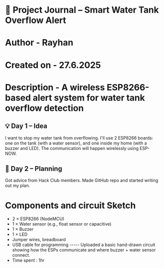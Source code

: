 # 📓 Project Journal – Smart Water Tank Overflow Alert
# Author - Rayhan 
# Created on - 27.6.2025
# Description - A wireless ESP8266-based alert system for water tank overflow detection
## 💡 Day 1 – Idea 
I want to stop my water tank from overflowing. I'll use 2 ESP8266 boards: one on the tank (with a water sensor), and one inside my home (with a buzzer and LED). The communication will happen wirelessly using ESP-NOW.

## 🧠 Day 2 – Planning
Got advice from Hack Club members. Made GitHub repo and started writing out my plan.
# Components and circuit Sketch
- 2 × ESP8266 (NodeMCU)
- 1 × Water sensor (e.g., float sensor or capacitive)
- 1 × Buzzer
- 1 × LED
- Jumper wires, breadboard
- USB cable for programming
----- Uploaded a basic hand-drawn circuit showing how the ESPs communicate and where buzzer + water sensor connect.
- Time spent : 1hr

